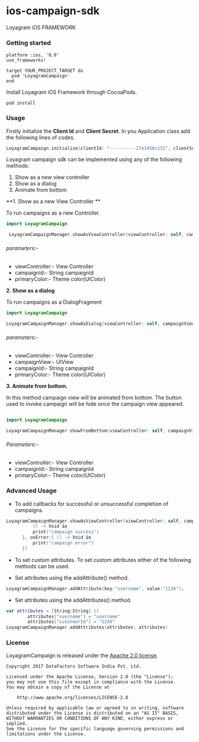 # ios-campaign-sdk
Loyagram iOS FRAMEWORK

### Getting started

```
platform :ios, '8.0'
use_frameworks!

target YOUR_PROJECT_TARGET do
  pod 'LoyagramCampaign'
end
```

Install Loyagram iOS Framework through CocoaPods.

```
pod install
```

### Usage

Firstly initialize the **Client Id** and **Client Secret**. In you Application class add the following lines of codes.
```swift
LoyagramCampaign.initialize(clientId: "----------27e1450c131", clientSecret: "-------------476c88")

```

Loyagram campaign sdk can be implemented using any of the following methods:

1. Show as a new view controller
2. Show as a dialog
3. Animate from bottom

**1. Show as a new View Controller **

To run campaigns as a new Controller.
```swift
import LoyagramCampaign

 LoyagramCampaignManager.showAsViewController(viewController: self, campaignId: campaignId,  colorPrimary: colorPrimary)
```
###### parameters:-
  - viewController:- View Controller
  - campaignId:- String campaignId
  - primaryColor:- Theme color(UIColor)

**2. Show as a dialog**

To run campaigns as a DialogFragment
```swift
import LoyagramCampaign

LoyagramCampaignManager.showAsDialog(viewController: self, campaignView: mainView, campaignId: campaignId, colorPrimary: colorPrimary)
```
###### parameters:-
  - viewController:- View Controller
  - campaignView:- UIView 
  - campaignId:- String campaignId
  - primaryColor:- Theme color(UIColor)



**3. Animate from bottom.**

In this method campaign view will be animated from bottom. The button used to invoke campaign will be hide once the campaign view appeared.
```swift

import LoyagramCampaign

LoyagramCampaignManager.showFromBottom(viewController: self, campaignView: campaignView, campaignId: campaignId, colorPrimary: colorPrimary)
```
###### Parameters:-
  - viewController:- View Controller
  - campaignId:- String campaignId
  - primaryColor:- Theme color(UIColor)

  ### Advanced Usage
  - To add callbacks for successful or unsuccessful completion of campaigns.
  ```swift
  LoyagramCampaignManager.showAsViewController(viewController: self, campaignId: campaignId, colorPrimary: colorPrimary, onSucces: {
            () -> Void in
            print("campaign success")
        }, onError:{ () -> Void in
            print("campaign error")
        })
```
- To set custom attributes.
To set custom attributes either of the following methods can be used.

- Set attributes using the addAttribute() method.
```swift
LoyagramCampaignManager.addAttribute(key:"username", value:"1234");

```

- Set attributes using the addAttributes() method.
```swift
var attributes = [String:String] ()
        attributes["username"] = "username"
        attributes["cusotmerId"] = "1234"
LoyagramCampaignManager.addAttributes(attributes: attributes)

```

### License

LoyagramCampaign is released under the [Apache 2.0 license](LICENSE).

```
Copyright 2017 DataFactors Software India Pvt. Ltd.

Licensed under the Apache License, Version 2.0 (the "License");
you may not use this file except in compliance with the License.
You may obtain a copy of the License at

    http://www.apache.org/licenses/LICENSE-2.0

Unless required by applicable law or agreed to in writing, software
distributed under the License is distributed on an "AS IS" BASIS,
WITHOUT WARRANTIES OR CONDITIONS OF ANY KIND, either express or implied.
See the License for the specific language governing permissions and
limitations under the License.
 ```
